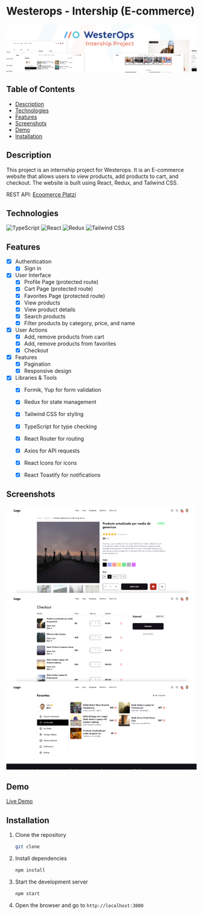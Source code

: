# Westerops - Intership (E-commerce)

![Intership](./readme-assets/banner.png)

## Table of Contents

- [Description](#description)
- [Technologies](#technologies)
- [Features](#features)
- [Screenshots](#screenshots)
- [Demo](#demo)
- [Installation](#installation)

## Description

This project is an internship project for Westerops. It is an E-commerce website that allows users to view products, add products to cart, and checkout. The website is built using React, Redux, and Tailwind CSS.

REST API: [Ecoomerce Platzi](https://fakeapi.platzi.com/en/about/introduction/)


## Technologies

![TypeScript](https://img.shields.io/badge/-TypeScript-000?&logo=TypeScript)
![React](https://img.shields.io/badge/-React-000?&logo=React)
![Redux](https://img.shields.io/badge/-Redux-000?&logo=Redux)
![Tailwind CSS](https://img.shields.io/badge/-Tailwind%20CSS-000?&logo=Tailwind%20CSS)

## Features

- [x] Authentication
  - [x] Sign in
- [x] User Interface
  - [x] Profile Page (protected route)
  - [x] Cart Page (protected route)
  - [x] Favorites Page (protected route)
  - [x] View products
  - [x] View product details
  - [x] Search products
  - [x] Filter products by category, price, and name
- [x] User Actions
  - [x] Add, remove products from cart
  - [x] Add, remove products from favorites
  - [x] Checkout
- [x] Features
  - [x] Pagination
  - [x] Responsive design
- [x] Libraries & Tools
  - [x] Formik, Yup for form validation
  - [x] Redux for state management
  - [x] Tailwind CSS for styling
  - [x] TypeScript for type checking
  - [x] React Router for routing
  - [x] Axios for API requests
  - [x] React Icons for icons
  - [x] React Toastify for notifications


## Screenshots

![ProductDetail](./readme-assets/ss1.png)
![Cart](./readme-assets/ss2.png)
![Favorite](./readme-assets/ss3.png)

## Demo

[Live Demo](https://internship-eccomerce.vercel.app/)

## Installation

1. Clone the repository
   ```sh
   git clone
    ```
2. Install dependencies
    ```sh
    npm install
    ```
3. Start the development server
    ```sh
    npm start
    ```
4. Open the browser and go to `http://localhost:3000`
